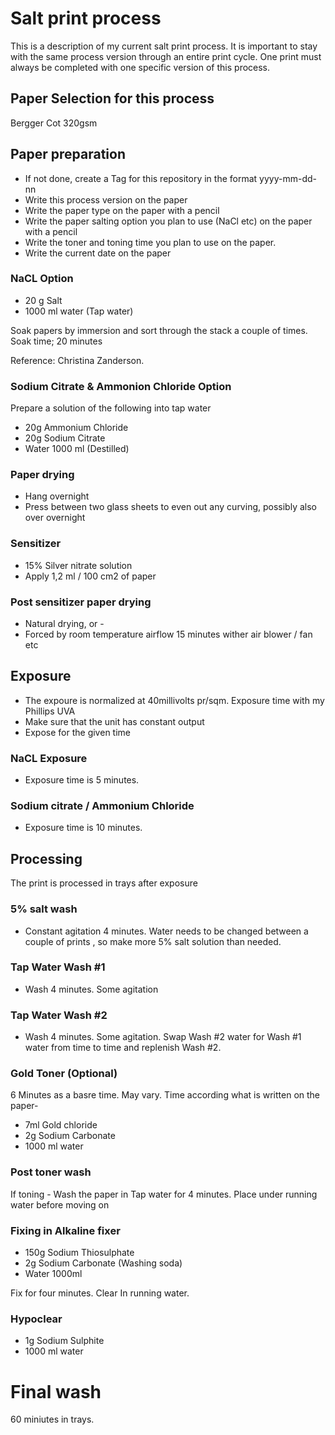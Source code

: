 # Salt print process

This is a description of my current salt print process. It is important to stay with the same process version through an entire print cycle. One print must always be completed with one specific version of this process.

## Paper Selection for this process

Bergger Cot 320gsm

## Paper preparation

* If not done, create a Tag for this repository in the format yyyy-mm-dd-nn
* Write this process version on the paper
* Write the paper type on the paper with a pencil
* Write the paper salting option you plan to use (NaCl etc) on the paper with a pencil
* Write the toner and toning time you plan to use on the paper. 
* Write the current date on the paper

### NaCL Option

* 20 g Salt
* 1000 ml water (Tap water)

Soak papers by immersion and sort through the stack a couple of times. Soak time; 20 minutes

Reference: Christina Zanderson.

### Sodium Citrate & Ammonion Chloride Option

Prepare a solution of the following into tap water

* 20g Ammonium Chloride
* 20g Sodium Citrate
* Water 1000 ml (Destilled)

### Paper drying

* Hang overnight
* Press between two glass sheets to even out any curving, possibly also over overnight

### Sensitizer

* 15% Silver nitrate solution
* Apply 1,2 ml / 100 cm2 of paper

### Post sensitizer paper drying

* Natural drying, or -
* Forced by room temperature airflow 15 minutes wither air blower / fan etc

## Exposure

* The expoure is normalized at 40millivolts pr/sqm. Exposure time with my Phillips UVA
* Make sure that the unit has constant output
* Expose for the given time

### NaCL Exposure

* Exposure time is 5 minutes.

### Sodium citrate / Ammonium Chloride

* Exposure time is 10 minutes.

## Processing

The print is processed in trays after exposure

### 5% salt wash

* Constant agitation 4 minutes. Water needs to be changed between a couple of prints
, so make more 5% salt solution than needed.

### Tap Water Wash #1

* Wash 4 minutes. Some agitation

### Tap Water Wash #2

* Wash 4 minutes. Some agitation. Swap Wash #2 water for Wash #1 water from time to time and replenish Wash #2.

### Gold Toner (Optional)

6 Minutes as a basre time. May vary. Time according what is written on the paper-

* 7ml Gold chloride
* 2g Sodium Carbonate
* 1000 ml water

### Post toner wash 

If toning - Wash the paper in Tap water for 4 minutes. Place under running water before moving on 

### Fixing in Alkaline fixer

* 150g Sodium Thiosulphate
* 2g Sodium Carbonate (Washing soda)
* Water 1000ml

Fix for four minutes. Clear In running water.

### Hypoclear

* 1g Sodium Sulphite
* 1000 ml water

# Final wash

60 miniutes in trays.
